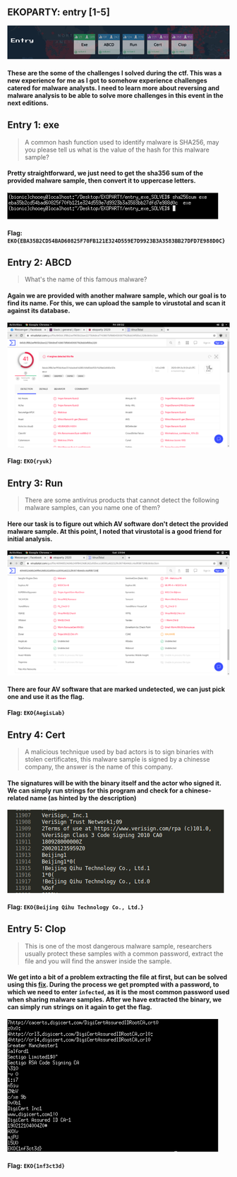 ## EKOPARTY: entry [1-5]

![](entry_board.png)
#### These are the some of the challenges I solved during the ctf. This was a new experience for me as I got to somehow experience challenges catered for malware analysts. I need to learn more about reversing and malware analysis to be able to solve more challenges in this event in the next editions.

## Entry 1: exe
> A common hash function used to identify malware is SHA256, may you please tell us what is the value of the hash for this malware sample?

#### Pretty straightforward, we just need to get the sha356 sum of the provided malware sample, then convert it to uppercase letters.
![](entry_sha.png)

#### Flag: `EKO{EBA35B2CD54BAD60825F70FB121E324D559E7D9923B3A3583BB27DFD7E988D0C}`

## Entry 2: ABCD
> What's the name of this famous malware?

#### Again we are provided with another malware sample, which our goal is to find its name. For this, we can upload the sample to virustotal and scan it against its database.
![](entry_ryuk.png)

#### Flag: `EKO{ryuk}`

## Entry 3: Run
> There are some antivirus products that cannot detect the following malware samples, can you name one of them?

#### Here our task is to figure out which AV software don't detect the provided malware sample. At this point, I noted that virustotal is a good friend for initial analysis.
![](entry_run.png)

#### There are four AV software that are marked undetected, we can just pick one and use it as the flag.
#### Flag: `EKO{AegisLab}`

## Entry 4: Cert
> A malicious technique used by bad actors is to sign binaries with stolen certificates, this malware sample is signed by a chinesse company, the answer is the name of this company.

#### The signatures will be with the binary itself and the actor who signed it. We can simply run strings for this program and check for a chinese-related name (as hinted by the description)
![](entry_cert.png)
#### Flag: `EKO{Beijing Qihu Technology Co., Ltd.}`

## Entry 5: Clop
> This is one of the most dangerous malware sample, researchers usually protect these samples with a common password, extract the file and you will find the answer inside the sample.

#### We get into a bit of a problem extracting the file at first, but can be solved using this [fix](https://unix.stackexchange.com/questions/183452/error-trying-to-unzip-file-need-pk-compat-v6-1-can-do-v4-6). During the process we get prompted with a password, to which we need to enter `infected`, as it is the most common password used when sharing malware samples. After we have extracted the binary, we can simply run strings on it again to get the flag.
![](entry_clop.png)
#### Flag: `EKO{1nf3ct3d}`